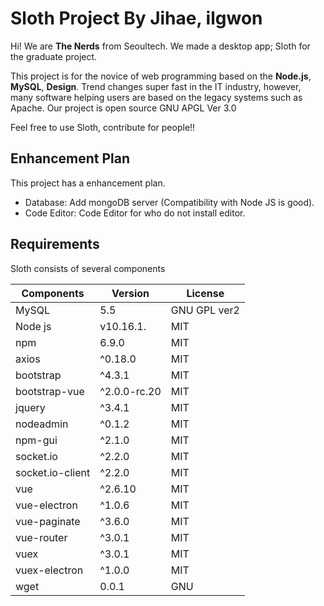 # Sloth Project By Jihae, ilgwon

 
 Hi! We are **The Nerds** from Seoultech. We made a desktop app; Sloth for the graduate project.
 
 This project is for the novice of web programming based on the **Node.js**, **MySQL**, **Design**. Trend changes super fast in the IT industry, however, many software helping users are based on the legacy systems such as Apache.
 Our project is open source GNU APGL Ver 3.0
 
 Feel free to use Sloth, contribute for people!!
 


## Enhancement Plan

This project has a enhancement plan.

- Database: Add mongoDB server (Compatibility with Node JS is good).
- Code Editor: Code Editor for who do not install editor.


## Requirements

Sloth consists of several components

|Components        |Version                         |License                         |
|----------------|-----------------------------|-----------------------------|
|MySQL          |5.5            |GNU GPL ver2    |
|Node js          |v10.16.1.       |MIT             |
|npm         |6.9.0|MIT  |
|axios         |^0.18.0|MIT  |
|bootstrap         |^4.3.1|MIT  |
|bootstrap-vue         |^2.0.0-rc.20|MIT  |
|jquery         |^3.4.1|MIT  |
|nodeadmin         |^0.1.2|MIT  |
|npm-gui         |^2.1.0|MIT  |
|socket.io        |^2.2.0|MIT  |
|socket.io-client         |^2.2.0|MIT  |
|vue         |^2.6.10|MIT  |
|vue-electron         |^1.0.6|MIT  |
|vue-paginate         |^3.6.0|MIT  |
|vue-router         |^3.0.1|MIT  |
|vuex         |^3.0.1|MIT  |
|vuex-electron         |^1.0.0|MIT  |
|wget         |0.0.1|GNU  |

